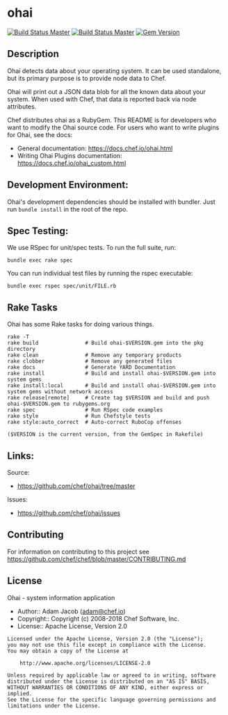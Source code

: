 # ohai

[![Build Status Master](https://travis-ci.org/chef/ohai.svg?branch=master)](https://travis-ci.org/chef/ohai) [![Build Status Master](https://ci.appveyor.com/api/projects/status/github/chef/ohai?branch=master&svg=true&passingText=master%20-%20Ok&pendingText=master%20-%20Pending&failingText=master%20-%20Failing)](https://ci.appveyor.com/project/Chef/ohai/branch/master) [![Gem Version](https://badge.fury.io/rb/ohai.svg)](https://badge.fury.io/rb/ohai)

## Description

Ohai detects data about your operating system. It can be used standalone, but its primary purpose is to provide node data to Chef.

Ohai will print out a JSON data blob for all the known data about your system. When used with Chef, that data is reported back via node attributes.

Chef distributes ohai as a RubyGem. This README is for developers who want to modify the Ohai source code. For users who want to write plugins for Ohai, see the docs:

- General documentation: <https://docs.chef.io/ohai.html>
- Writing Ohai Plugins documentation: <https://docs.chef.io/ohai_custom.html>

## Development Environment:

Ohai's development dependencies should be installed with bundler. Just run `bundle install` in the root of the repo.

## Spec Testing:

We use RSpec for unit/spec tests. To run the full suite, run:

```
bundle exec rake spec
```

You can run individual test files by running the rspec executable:

```
bundle exec rspec spec/unit/FILE.rb
```

## Rake Tasks

Ohai has some Rake tasks for doing various things.

```
rake -T
rake build               # Build ohai-$VERSION.gem into the pkg directory
rake clean               # Remove any temporary products
rake clobber             # Remove any generated files
rake docs                # Generate YARD Documentation
rake install             # Build and install ohai-$VERSION.gem into system gems
rake install:local       # Build and install ohai-$VERSION.gem into system gems without network access
rake release[remote]     # Create tag $VERSION and build and push ohai-$VERSION.gem to rubygems.org
rake spec                # Run RSpec code examples
rake style               # Run Chefstyle tests
rake style:auto_correct  # Auto-correct RuboCop offenses

($VERSION is the current version, from the GemSpec in Rakefile)
```

## Links:

Source:

- <https://github.com/chef/ohai/tree/master>

Issues:

- <https://github.com/chef/ohai/issues>

## Contributing

For information on contributing to this project see <https://github.com/chef/chef/blob/master/CONTRIBUTING.md>

## License

Ohai - system information application

- Author:: Adam Jacob ([adam@chef.io](mailto:adam@chef.io))
- Copyright:: Copyright (c) 2008-2018 Chef Software, Inc.
- License:: Apache License, Version 2.0

```text
Licensed under the Apache License, Version 2.0 (the "License");
you may not use this file except in compliance with the License.
You may obtain a copy of the License at

    http://www.apache.org/licenses/LICENSE-2.0

Unless required by applicable law or agreed to in writing, software
distributed under the License is distributed on an "AS IS" BASIS,
WITHOUT WARRANTIES OR CONDITIONS OF ANY KIND, either express or implied.
See the License for the specific language governing permissions and
limitations under the License.
```
